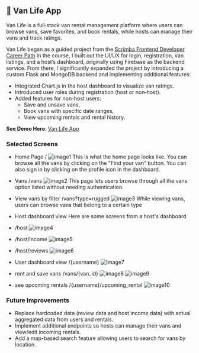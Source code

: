 ## 🚐 Van Life App
Van Life is a full‑stack van rental management platform where users can browse vans, save favorites, and book rentals, while hosts can manage their vans and track ratings.

Van Life began as a guided project from the [Scrimba Frontend Developer Career Path](https://scrimba.com/frontend-path-c0j) In the course, I built out the UI/UX for login, registration, van listings, and a host’s dashboard, originally using Firebase as the backend service. From there, I significantly expanded the project by introducing a custom Flask and MongoDB backend and implementing additional features:
* Integrated Chart.js in the host dashboard to visualize van ratings.
* Introduced user roles during registration (host or non‑host).
* Added features for non-host users:
    * Save and unsave vans, 
    * Book vans with specific date ranges,
    * View upcoming rentals and rental history.

**See Demo Here**: [Van Life App](https://van-life-gold.vercel.app/)

### Selected Screens
* Home Page /
![image1](./assets/screenshots/screenshot1.png)
This is what the home page looks like. You can browse all the vans by clicking on the "Find your van" button. You can also sign in by clicking on the profile icon in the dashboard. 

* Vans /vans
![image2](./assets/screenshots/screenshot2.png)
This page lets users browse through all the vans option listed without needing authentication.

* View vans by filter /vans?type=rugged
![image3](./assets/screenshots/screenshot3.png)
While viewing vans, users can browse vans that belong to a certain type

* Host dashboard view 
Here are some screens from a host's dashboard
* /host 
![image4](./assets/screenshots/screenshot5.png)

* /host/income
![image5](./assets/screenshots/screenshot6.png)

* /host/reviews
![image6](./assets/screenshots/screenshot4.png)

* User dashboard view /{username}
![image7](./assets/screenshots/screenshot7.png)

* rent and save vans /vans/{van_id}
![image8](./assets/screenshots/screenshot8.png)
![image9](./assets/screenshots/screenshot9.png)

* see upcoming rentals /{username}/upcoming_rental
![image10](./assets/screenshots/screenshot10.png)

### Future Improvements 
* Replace hardcoded data (review data and host income data) with actual aggregated data from users and rentals.
* Implement additional endpoints so hosts can manage their vans and view/edit incoming rentals.
* Add a map-based search feature allowing users to search for vans by location.